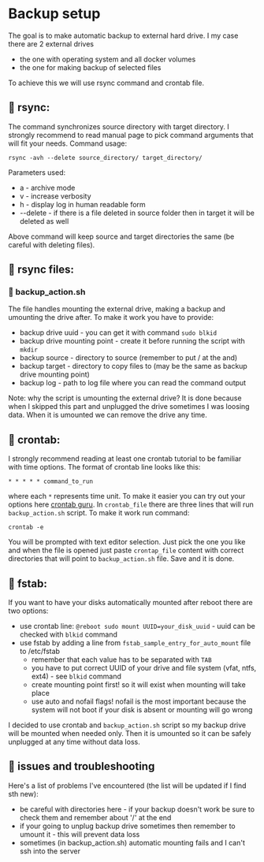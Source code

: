 # Backup setup
The goal is to make automatic backup to external hard drive. I my case there are 2 external drives
* the one with operating system and all docker volumes
* the one for making backup of selected files

To achieve this we will use rsync command and crontab file.

## :small_orange_diamond: rsync:
The command synchronizes source directory with target directory. I strongly recommend to read manual page to pick command arguments that will fit your needs. Command usage:
```
rsync -avh --delete source_directory/ target_directory/
```
Parameters used:
* a - archive mode
* v - increase verbosity
* h - display log in human readable form
* --delete - if there is a file deleted in source folder then in target it will be deleted as well

Above command will keep source and target directories the same (be careful with deleting files).

## :small_orange_diamond: rsync files:
###  :small_blue_diamond: backup_action.sh
The file handles mounting the external drive, making a backup and umounting the drive after. To make it work you have to provide:
* backup drive uuid - you can get it with command `sudo blkid`
* backup drive mounting point - create it before running the script with `mkdir`
* backup source - directory to source (remember to put / at the and)
* backup target - directory to copy files to (may be the same as backup drive mounting point)
* backup log - path to log file where you can read the command output

Note: why the script is umounting the external drive? It is done because when I skipped this part and unplugged the drive sometimes I was loosing data. When it is umounted we can remove the drive any time.

## :small_orange_diamond: crontab:
I strongly recommend reading at least one crontab tutorial to be familiar with time options. The format of crontab line looks like this:
```
* * * * * command_to_run
```
where each `*` represents time unit. To make it easier you can try out your options here [crontab guru](https://crontab.guru). 
In `crontab_file` there are three lines that will run `backup_action.sh` script. To make it work run command:
```
crontab -e
```
You will be prompted with text editor selection. Just pick the one you like and when the file is opened just paste `crontap_file` content with correct directories that will point to `backup_action.sh` file. Save and it is done.

## :small_orange_diamond: fstab:
If you want to have your disks automatically mounted after reboot there are two options:
* use crontab line: `@reboot sudo mount UUID=your_disk_uuid` - uuid can be checked with `blkid` command
* use fstab by adding a line from `fstab_sample_entry_for_auto_mount` file to /etc/fstab 
  * remember that each value has to be separated with `TAB`
  * you have to put correct UUID of your drive and file system (vfat, ntfs, ext4) - see `blkid` command
  * create mounting point first! so it will exist when mounting will take place
  * use auto and nofail flags! nofail is the most important because the system will not boot if your disk is absent or mounting will go wrong

I decided to use crontab and `backup_action.sh` script so my backup drive will be mounted when needed only. Then it is umounted so it can be safely unplugged at any time without data loss.

## :small_orange_diamond: issues and troubleshooting
Here's a list of problems I've encountered (the list will be updated if I find sth new):
* be careful with directories here - if your backup doesn't work be sure to check them and remember about '/' at the end
* if your going to unplug backup drive sometimes then remember to umount it - this will prevent data loss
* sometimes (in backup_action.sh) automatic mounting fails and I can't ssh into the server
